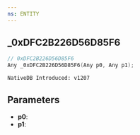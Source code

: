 ```yaml
---
ns: ENTITY
---
```

## _0xDFC2B226D56D85F6

```c
// 0xDFC2B226D56D85F6
Any _0xDFC2B226D56D85F6(Any p0, Any p1);
```

```
NativeDB Introduced: v1207
```

## Parameters
* **p0**:
* **p1**:

